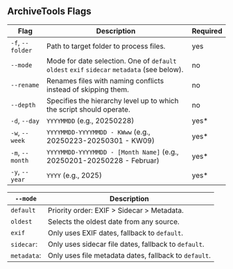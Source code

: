 ## ArchiveTools Flags

| Flag             | Description                                                                                 | Required |
| ---------------- | ------------------------------------------------------------------------------------------- | -------- |
| `-f`, `--folder` | Path to target folder to process files.                                                     | yes      |
| `--mode`         | Mode for date selection. One of `default` `oldest` `exif` `sidecar` `metadata` (see below). | no       |
| `--rename`       | Renames files with naming conflicts instead of skipping them.                               | no       |
| `--depth`        | Specifies the hierarchy level up to which the script should operate.                        | no       |
| `-d`, `--day`    | `YYYYMMDD` (e.g., 20250228)                                                                 | yes*     |
| `-w`, `--week`   | `YYYYMMDD-YYYYMMDD - KWww` (e.g., 20250223-20250301 - KW09)                                 | yes*     |
| `-m`, `--month`  | `YYYYMMDD-YYYYMMDD - [Month Name]` (e.g., 20250201-20250228 - Februar)                      | yes*     |
| `-y`, `--year`   | `YYYY` (e.g., 2025)                                                                         | yes*     |


| `--mode`    | Description                                           |
| ----------- | ----------------------------------------------------- |
| `default`   | Priority order: EXIF > Sidecar > Metadata.            |
| `oldest`    | Selects the oldest date from any source.              |
| `exif`      | Only uses EXIF dates, fallback to `default`.          |
| `sidecar`:  | Only uses sidecar file dates, fallback to `default`.  |
| `metadata`: | Only uses file metadata dates, fallback to `default`. | 

